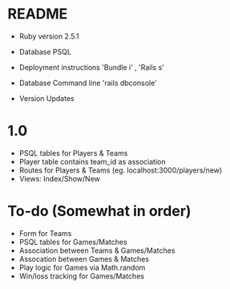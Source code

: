 # README

* Ruby version
2.5.1

* Database
PSQL

* Deployment instructions
'Bundle i' , 
'Rails s'

* Database
Command line 'rails dbconsole'

* Version Updates
# 1.0
* PSQL tables for Players & Teams
* Player table contains team_id as association
* Routes for Players & Teams (eg. localhost:3000/players/new)
* Views: Index/Show/New 

# To-do (Somewhat in order)
* Form for Teams
* PSQL tables for Games/Matches
* Association between Teams & Games/Matches
* Assocation between Games & Matches
* Play logic for Games via Math.random
* Win/loss tracking for Games/Matches
